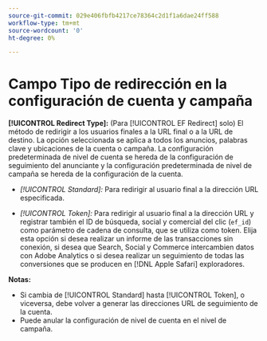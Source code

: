 ```yaml
---
source-git-commit: 029e406fbfb4217ce78364c2d1f1a6dae24ff588
workflow-type: tm+mt
source-wordcount: '0'
ht-degree: 0%

---
```

# Campo Tipo de redirección en la configuración de cuenta y campaña

**[!UICONTROL Redirect Type]:** (Para [!UICONTROL EF Redirect] solo) El método de redirigir a los usuarios finales a la URL final o a la URL de destino. La opción seleccionada se aplica a todos los anuncios, palabras clave y ubicaciones de la cuenta o campaña. La configuración predeterminada de nivel de cuenta se hereda de la configuración de seguimiento del anunciante y la configuración predeterminada de nivel de campaña se hereda de la configuración de la cuenta.

* *[!UICONTROL Standard]:* Para redirigir al usuario final a la dirección URL especificada.

* *[!UICONTROL Token]:* Para redirigir al usuario final a la dirección URL y registrar también el ID de búsqueda, social y comercial del clic (`ef_id`) como parámetro de cadena de consulta, que se utiliza como token. Elija esta opción si desea realizar un informe de las transacciones sin conexión, si desea que Search, Social y Commerce intercambien datos con Adobe Analytics o si desea realizar un seguimiento de todas las conversiones que se producen en [!DNL Apple Safari] exploradores.

**Notas:**

* Si cambia de [!UICONTROL Standard] hasta [!UICONTROL Token], o viceversa, debe volver a generar las direcciones URL de seguimiento de la cuenta.
* Puede anular la configuración de nivel de cuenta en el nivel de campaña.

